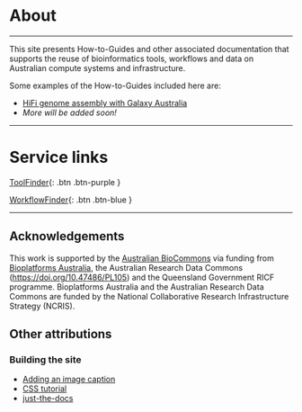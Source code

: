 # About

---

This site presents How-to-Guides and other associated documentation that supports the reuse of bioinformatics tools, workflows and data on Australian compute systems and infrastructure.

Some examples of the How-to-Guides included here are:

- [HiFi genome assembly with Galaxy Australia](galaxy_australia/workflows/hifi_assembly.md)
- *More will be added soon!*

---

# Service links

[ToolFinder](https://australianbiocommons.github.io/2_tools.html){: .btn .btn-purple }

[WorkflowFinder](https://australianbiocommons.github.io/2_1_workflows.html){: .btn .btn-blue }

---

## Acknowledgements

This work is supported by the [Australian BioCommons](https://www.biocommons.org.au/) via funding from [Bioplatforms Australia](https://bioplatforms.com/), the Australian Research Data Commons (https://doi.org/10.47486/PL105) and the Queensland Government RICF programme. Bioplatforms Australia and the Australian Research Data Commons are funded by the National Collaborative Research Infrastructure Strategy (NCRIS).

## Other attributions

### Building the site

- [Adding an image caption](https://stackoverflow.com/a/30366422)
- [CSS tutorial](https://www.w3schools.com/css/default.asp)
- [just-the-docs](https://pmarsceill.github.io/just-the-docs/#getting-started)
